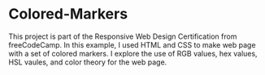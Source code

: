 # Colored-Markers
This project is part of the Responsive Web Design Certification from freeCodeCamp. In this example, I used HTML and CSS to make web page with a set of colored markers. 
I explore the use of RGB values, hex values, HSL vaules, and color theory for the web page. 
